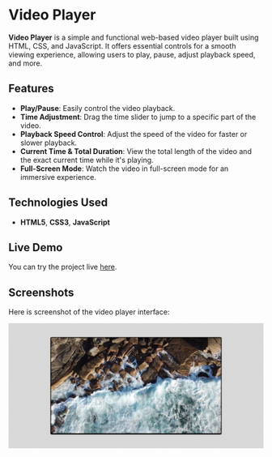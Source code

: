 # Video Player

**Video Player** is a simple and functional web-based video player built using HTML, CSS, and JavaScript. It offers essential controls for a smooth viewing experience, allowing users to play, pause, adjust playback speed, and more.

## Features

- **Play/Pause**: Easily control the video playback.
- **Time Adjustment**: Drag the time slider to jump to a specific part of the video.
- **Playback Speed Control**: Adjust the speed of the video for faster or slower playback.
- **Current Time & Total Duration**: View the total length of the video and the exact current time while it's playing.
- **Full-Screen Mode**: Watch the video in full-screen mode for an immersive experience.

## Technologies Used

- **HTML5**, **CSS3**, **JavaScript**

## Live Demo

You can try the project live [here](https://mohammadkiaei.github.io/video-player/).

## Screenshots

Here is screenshot of the video player interface:

![ScreenShot](https://github.com/mohammadkiaei/video-player/blob/master/VideoPlayer.png)

